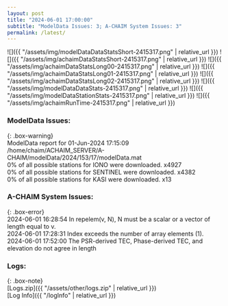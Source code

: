 ```yaml
---
layout: post
title: "2024-06-01 17:00:00"
subtitle: "ModelData Issues: 3; A-CHAIM System Issues: 3"
permalink: /latest/
---
```


![]({{ "/assets/img/modelDataDataStatsShort-2415317.png" | relative_url }})
![]({{ "/assets/img/achaimDataStatsShort-2415317.png" | relative_url }})
![]({{ "/assets/img/achaimDataStatsLong00-2415317.png" | relative_url }})
![]({{ "/assets/img/achaimDataStatsLong01-2415317.png" | relative_url }})
![]({{ "/assets/img/achaimDataStatsLong02-2415317.png" | relative_url }})
![]({{ "/assets/img/modelDataDataStats-2415317.png" | relative_url }})
![]({{ "/assets/img/modelDataStationStats-2415317.png" | relative_url }})
![]({{ "/assets/img/achaimRunTime-2415317.png" | relative_url }})


### ModelData Issues:  
  
{: .box-warning}  
 ModelData report for 01-Jun-2024 17:15:09   
 /home/chaim/ACHAIM_SERVER/A-CHAIM/modelData/2024/153/17/modelData.mat   
 0% of all possible stations for IONO were downloaded. x4927   
 0% of all possible stations for SENTINEL were downloaded. x4382   
 0% of all possible stations for KASI were downloaded. x13   
  
### A-CHAIM System Issues:  
  
{: .box-error}  
2024-06-01 16:28:54 In repelem(v, N), N must be a scalar or a vector of length equal to v.  
2024-06-01 17:28:31 Index exceeds the number of array elements (1).  
2024-06-01 17:52:00 The PSR-derived TEC, Phase-derived TEC, and elevation do not agree in length  

### Logs:  
  
{: .box-note}  
[Logs.zip]({{ "/assets/other/logs.zip" | relative_url }})  
[Log Info]({{ "/logInfo" | relative_url }})  
